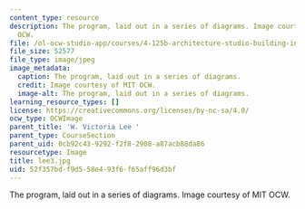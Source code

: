 ```yaml
---
content_type: resource
description: The program, laid out in a series of diagrams. Image courtesy of MIT
  OCW.
file: /ol-ocw-studio-app/courses/4-125b-architecture-studio-building-in-landscapes-fall-2005/52f357bdf9d558e493f6f65aff96d3bf_lee3.jpg
file_size: 52577
file_type: image/jpeg
image_metadata:
  caption: The program, laid out in a series of diagrams.
  credit: Image courtesy of MIT OCW.
  image-alt: The program, laid out in a series of diagrams.
learning_resource_types: []
license: https://creativecommons.org/licenses/by-nc-sa/4.0/
ocw_type: OCWImage
parent_title: 'W. Victoria Lee '
parent_type: CourseSection
parent_uid: 0cb92c43-9292-f2f8-2908-a87acb88da86
resourcetype: Image
title: lee3.jpg
uid: 52f357bd-f9d5-58e4-93f6-f65aff96d3bf
---
```

The program, laid out in a series of diagrams. Image courtesy of MIT OCW.
